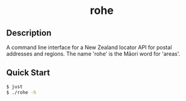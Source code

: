 <h1 align="center">rohe</h1>

## Description
A command line interface for a New Zealand locator API for postal addresses and regions.  The name 'rohe' is the Māori word for 'areas'.

## Quick Start
```bash
$ just
$ ./rohe -h
```
